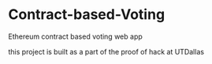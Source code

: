 # Contract-based-Voting
Ethereum contract based voting web app

this project is built as a part of the proof of hack at UTDallas
